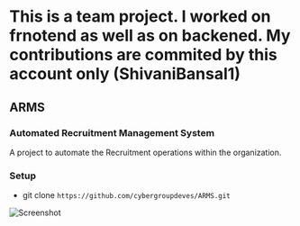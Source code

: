 # This is a team project. I worked on frnotend as well as on backened. My contributions are commited by this account only (ShivaniBansal1)


## ARMS
### Automated Recruitment Management System
A project to automate the Recruitment operations within the organization.


### Setup
* git clone `https://github.com/cybergroupdeves/ARMS.git`


![Screenshot](architecture.png)


